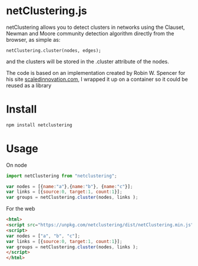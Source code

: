 netClustering.js
================

netClustering allows you to detect clusters in networks using the Clauset, Newman and Moore community detection algorithm directly from the browser, as simple as:

```
netClustering.cluster(nodes, edges);
```

and the clusters will be stored in the .cluster attribute of the nodes.

The code is based on an implementation created by Robin W. Spencer for his site [scaledinnovation.com](http://scaledinnovation.com/analytics/communities/communities.html), I wrapped it up on a container so it could be reused as a library

# Install

```javascript
npm install netclustering
```

# Usage

On node

```javascript
import netClustering from "netclustering";

var nodes = [{name:"a"},{name:"b"}, {name:"c"}];
var links = [{source:0, target:1, count:1}];
var groups = netClustering.cluster(nodes, links );
```

For the web

```html
<html>
<script src="https://unpkg.com/netclustering/dist/netClustering.min.js"></script>
<script>
var nodes = ["a", "b", "c"];
var links = [{source:0, target:1, count:1}];
var groups = netClustering.cluster(nodes, links );
</script>
</html>
```

